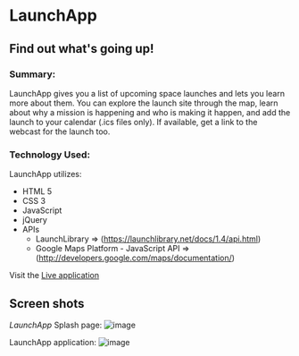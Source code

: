 # LaunchApp

## Find out what's going up!

### Summary:
LaunchApp gives you a list of upcoming space launches and lets you learn more about them. You can explore the launch site through the map, learn about why a mission is happening and who is making it happen, and add the launch to your calendar (.ics files only). If available, get a link to the webcast for the launch too.

### Technology Used:
LaunchApp utilizes:
- HTML 5
- CSS 3
- JavaScript
- jQuery
- APIs
  - LaunchLibrary => (https://launchlibrary.net/docs/1.4/api.html)
  - Google Maps Platform - JavaScript API => (http://developers.google.com/maps/documentation/)

Visit the [Live application](https://williams-christopher.github.io/Launch-App/)

## Screen shots

_LaunchApp_ Splash page:
![image](https://user-images.githubusercontent.com/26190276/56255313-107ea780-608a-11e9-8748-a1e11a219522.png)

LaunchApp application:
![image](https://user-images.githubusercontent.com/26190276/56255394-53407f80-608a-11e9-8f8c-9a679c70442a.png)
